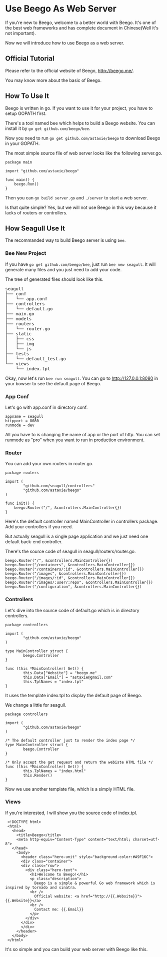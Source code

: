 
# Use Beego As Web Server

If you're new to Beego, welcome to a better world with Beego. It's one of the best web frameworks and has complete document in Chinese(Well it's not important).

Now we will introduce how to use Beego as a web server.

## Official Tutorial

Please refer to the official website of Beego, <http://beego.me/>.

You may know more about the basic of Beego.

## How To Use It

Beego is written in go. If you want to use it for your project, you have to setup GOPATH first.

There's a tool named bee which helps to build a Beego website. You can install it by `go get github.com/beego/bee`.

Now you need to run `go get github.com/astaxie/beego` to download Beego in your GOPATH.

The most simple source file of web server looks like the following server.go.

```
package main

import "github.com/astaxie/beego"

func main() {
    beego.Run()
}
```

Then you can `go build server.go` and `./server` to start a web server.

Is that quite simple? Yes, but we will not use Beego in this way because it lacks of routers or controllers.

## How Seagull Use It

The recommanded way to build Beego server is using `bee`.

### Bee New Project

If you have `go get github.com/beego/bee`, just run `bee new seagull`. It will generate many files and you just need to add your code.

The tree of generated files should look like this.

<pre>
seagull
├── conf
│   └── app.conf
├── controllers
│   └── default.go
├── main.go
├── models
├── routers
│   └── router.go
├── static
│   ├── css
│   ├── img
│   └── js
├── tests
│   └── default_test.go
└── views
    └── index.tpl
</pre>

Okay, now let's run `bee run seagull`. You can go to <http://127.0.0.1:8080> in your bowser to see the default page of Beego.

### App Conf

Let's go with app.conf in directory conf.

```
appname = seagull
httpport = 8080
runmode = dev
```

All you have to is changing the name of app or the port of http. You can set runmode as "pro" when you want to run in production environment.

### Router

You can add your own routers in router.go.

```
package routers

import (
        "github.com/seagull/controllers"
        "github.com/astaxie/beego"
)

func init() {
    beego.Router("/", &controllers.MainController{})
}
```

Here's the default controller named MainController in controllers package. Add your controllers if you need.

But actually seagull is a single page application and we just need one default back-end controller.

There's the source code of seagull in seagull/routers/router.go.

```
beego.Router("/", &controllers.MainController{})
beego.Router("/containers", &controllers.MainController{})
beego.Router("/containers/:id", &controllers.MainController{})
beego.Router("/images", &controllers.MainController{})
beego.Router("/images/:id", &controllers.MainController{})
beego.Router("/images/:user/:repo", &controllers.MainController{})
beego.Router("/configuration", &controllers.MainController{})
```

### Controllers

Let's dive into the source code of default.go which is in directory controllers.

```
package controllers

import (
        "github.com/astaxie/beego"
)

type MainController struct {
        beego.Controller
}

func (this *MainController) Get() {
        this.Data["Website"] = "beego.me"
        this.Data["Email"] = "astaxie@gmail.com"
        this.TplNames = "index.tpl"
}
```

It uses the template index.tpl to display the default page of Beego.

We change a little for seagull.

```
package controllers

import (
        "github.com/astaxie/beego"
)

/* The default controller just to render the index page */
type MainController struct {
        beego.Controller
}

/* Only accept the get request and return the webiste HTML file */
func (this *MainController) Get() {
        this.TplNames = "index.html"
        this.Render()
}
```

Now we use another template file, which is a simply HTML file.

### Views

If you're interested, I will show you the source code of index.tpl.

```
 <!DOCTYPE html>
 <html>
   <head>
     <title>Beego</title>
     <meta http-equiv="Content-Type" content="text/html; charset=utf-8">
   </head>
     <body>
       <header class="hero-unit" style="background-color:#A9F16C">
       <div class="container">
       <div class="row">
         <div class="hero-text">
           <h1>Welcome to Beego!</h1>
           <p class="description">
             Beego is a simple & powerful Go web framework which is inspired by tornado and sinatra.
           <br />
             Official website: <a href="http://{{.Website}}">{{.Website}}</a>
           <br />
             Contact me: {{.Email}}
           </p>
         </div>
       </div>
       </div>
     </header>
   </body>
 </html>
```

It's so simple and you can build your web server with Beego like this.
